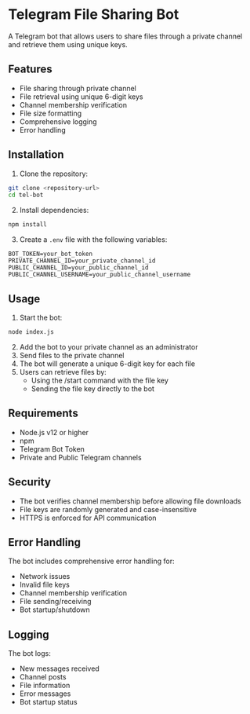 # Telegram File Sharing Bot

A Telegram bot that allows users to share files through a private channel and retrieve them using unique keys.

## Features

- File sharing through private channel
- File retrieval using unique 6-digit keys
- Channel membership verification
- File size formatting
- Comprehensive logging
- Error handling

## Installation

1. Clone the repository:

```bash
git clone <repository-url>
cd tel-bot
```

2. Install dependencies:

```bash
npm install
```

3. Create a `.env` file with the following variables:

```
BOT_TOKEN=your_bot_token
PRIVATE_CHANNEL_ID=your_private_channel_id
PUBLIC_CHANNEL_ID=your_public_channel_id
PUBLIC_CHANNEL_USERNAME=your_public_channel_username
```

## Usage

1. Start the bot:

```bash
node index.js
```

2. Add the bot to your private channel as an administrator
3. Send files to the private channel
4. The bot will generate a unique 6-digit key for each file
5. Users can retrieve files by:
   - Using the /start command with the file key
   - Sending the file key directly to the bot

## Requirements

- Node.js v12 or higher
- npm
- Telegram Bot Token
- Private and Public Telegram channels

## Security

- The bot verifies channel membership before allowing file downloads
- File keys are randomly generated and case-insensitive
- HTTPS is enforced for API communication

## Error Handling

The bot includes comprehensive error handling for:

- Network issues
- Invalid file keys
- Channel membership verification
- File sending/receiving
- Bot startup/shutdown

## Logging

The bot logs:

- New messages received
- Channel posts
- File information
- Error messages
- Bot startup status
